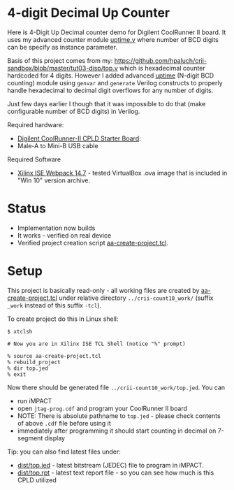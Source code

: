 # 4-digit Decimal Up Counter

Here is 4-Digit Up Decimal counter demo for Digilent CoolRunner II board. It
uses my advanced counter module [uptime.v](uptime.v) where number of BCD digits can be
specify as instance parameter.

Basis of this project comes from my:
https://github.com/hpaluch/crii-sandbox/blob/master/tut03-disp/top.v which is
hexadecimal counter hardcoded for 4 digits. However I added advanced [uptime](uptime.v)
(N-digit BCD counting) module using `genvar` and `generate` Verilog constructs
to properly handle hexadecimal to decimal digit overflows for any number of
digits.

Just few days earlier I though that it was impossible to do that (make
configurable number of BCD digits) in Verilog.

Required hardware:
* [Digilent CoolRunner-II CPLD Starter Board][Digilent CoolRunner-II CPLD Starter Board]:
* Male-A to Mini-B USB cable

Required Software
* [Xilinx ISE Webpack 14.7][Xilinx ISE Webpack 14.7] - tested VirtualBox .ova image that
  is included in "Win 10" version archive.

# Status

* Implementation now builds
* It works - verified on real device
* Verified project creation script [aa-create-project.tcl](aa-create-project.tcl).

# Setup

This project is basically read-only - all working files are created
by [aa-create-project.tcl](aa-create-project.tcl) under relative
directory `../crii-count10_work/` (suffix `_work` instead of this suffix `-tcl`).

To create project do this in Linux shell:
```shell
$ xtclsh

# Now you are in Xilinx ISE TCL Shell (notice "%" prompt)

% source aa-create-project.tcl
% rebuild_project
% dir top.jed
% exit
```

Now there should be generated file `../crii-count10_work/top.jed`. You can 
- run iMPACT
- open `jtag-prog.cdf` and program your CoolRunner II board
- NOTE: There is absolute pathname to `top.jed` - please check contents of above `.cdf` file
  before using it
- immediately after programming it should start counting in decimal on 7-segment display

Tip: you can also find latest files under:
- [dist/top.jed](dist/top.jed) - latest bitstream (JEDEC) file to program in iMPACT.
- [dist/top.rpt](dist/top.rpt) - latest text report file - so you can see how much
  is this CPLD utilized

[Digilent CoolRunner-II CPLD Starter Board]: https://store.digilentinc.com/coolrunner-ii-cpld-starter-board-limited-time/
[Xilinx ISE Webpack 14.7]: https://www.xilinx.com/support/download/index.html/content/xilinx/en/downloadNav/vivado-design-tools/archive-ise.html
